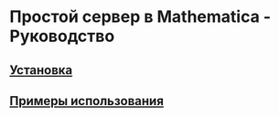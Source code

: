 # Простой сервер в Mathematica - Руководство

## [Установка](../Tutorials/Installation.md)
## [Примеры использования](../Tutorials/ExampleOfUse.md)
